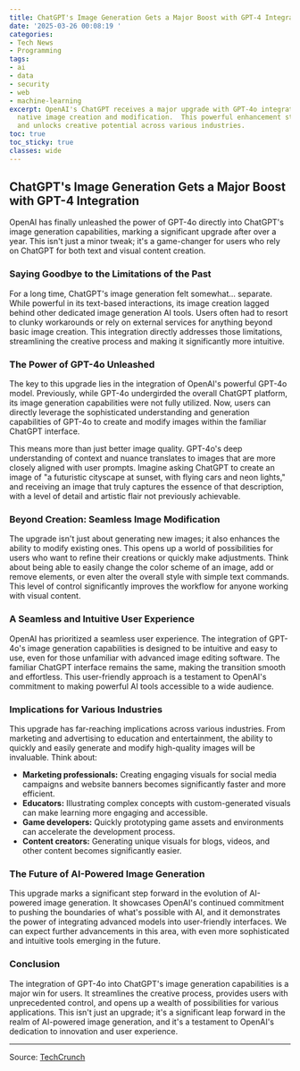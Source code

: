 ```yaml
---
title: ChatGPT's Image Generation Gets a Major Boost with GPT-4 Integration
date: '2025-03-26 00:08:19 '
categories:
- Tech News
- Programming
tags:
- ai
- data
- security
- web
- machine-learning
excerpt: OpenAI's ChatGPT receives a major upgrade with GPT-4o integration, enabling
  native image creation and modification.  This powerful enhancement streamlines workflows
  and unlocks creative potential across various industries.
toc: true
toc_sticky: true
classes: wide
---
```


## ChatGPT's Image Generation Gets a Major Boost with GPT-4 Integration

OpenAI has finally unleashed the power of GPT-4o directly into ChatGPT's image generation capabilities, marking a significant upgrade after over a year.  This isn't just a minor tweak; it's a game-changer for users who rely on ChatGPT for both text and visual content creation.

### Saying Goodbye to the Limitations of the Past

For a long time, ChatGPT's image generation felt somewhat… separate. While powerful in its text-based interactions, its image creation lagged behind other dedicated image generation AI tools.  Users often had to resort to clunky workarounds or rely on external services for anything beyond basic image creation.  This integration directly addresses those limitations, streamlining the creative process and making it significantly more intuitive.

### The Power of GPT-4o Unleashed

The key to this upgrade lies in the integration of OpenAI's powerful GPT-4o model.  Previously, while GPT-4o undergirded the overall ChatGPT platform, its image generation capabilities were not fully utilized. Now, users can directly leverage the sophisticated understanding and generation capabilities of GPT-4o to create and modify images within the familiar ChatGPT interface.

This means more than just better image quality.  GPT-4o's deep understanding of context and nuance translates to images that are more closely aligned with user prompts.  Imagine asking ChatGPT to create an image of "a futuristic cityscape at sunset, with flying cars and neon lights," and receiving an image that truly captures the essence of that description, with a level of detail and artistic flair not previously achievable.

### Beyond Creation: Seamless Image Modification

The upgrade isn't just about generating new images; it also enhances the ability to modify existing ones.  This opens up a world of possibilities for users who want to refine their creations or quickly make adjustments.  Think about being able to easily change the color scheme of an image, add or remove elements, or even alter the overall style with simple text commands.  This level of control significantly improves the workflow for anyone working with visual content.

### A Seamless and Intuitive User Experience

OpenAI has prioritized a seamless user experience. The integration of GPT-4o's image generation capabilities is designed to be intuitive and easy to use, even for those unfamiliar with advanced image editing software.  The familiar ChatGPT interface remains the same, making the transition smooth and effortless.  This user-friendly approach is a testament to OpenAI's commitment to making powerful AI tools accessible to a wide audience.

### Implications for Various Industries

This upgrade has far-reaching implications across various industries.  From marketing and advertising to education and entertainment, the ability to quickly and easily generate and modify high-quality images will be invaluable.  Think about:

* **Marketing professionals:** Creating engaging visuals for social media campaigns and website banners becomes significantly faster and more efficient.
* **Educators:**  Illustrating complex concepts with custom-generated visuals can make learning more engaging and accessible.
* **Game developers:**  Quickly prototyping game assets and environments can accelerate the development process.
* **Content creators:** Generating unique visuals for blogs, videos, and other content becomes significantly easier.

### The Future of AI-Powered Image Generation

This upgrade marks a significant step forward in the evolution of AI-powered image generation.  It showcases OpenAI's continued commitment to pushing the boundaries of what's possible with AI, and it demonstrates the power of integrating advanced models into user-friendly interfaces.  We can expect further advancements in this area, with even more sophisticated and intuitive tools emerging in the future.

### Conclusion

The integration of GPT-4o into ChatGPT's image generation capabilities is a major win for users.  It streamlines the creative process, provides users with unprecedented control, and opens up a wealth of possibilities for various applications.  This isn't just an upgrade; it's a significant leap forward in the realm of AI-powered image generation, and it's a testament to OpenAI's dedication to innovation and user experience.

---

Source: [TechCrunch](https://techcrunch.com/2025/03/25/chatgpts-image-generation-feature-gets-an-upgrade/)